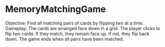 # MemoryMatchingGame
Objective: Find all matching pairs of cards by flipping two at a time.
Gameplay: The cards are arranged face down in a grid. The player clicks to flip two cards. If they match, they remain face up. If not, they flip back down.
The game ends when all pairs have been matched.
